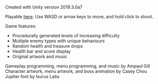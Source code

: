 Created with Unity version 2019.3.0a7

Playable [here](https://ampaulg.github.io/2dShooterBuild/). Use WASD or arrow keys to move, and hold click to shoot.

Game features:
* Procedurally generated levels of increasing difficulty
* Multiple enemy types with unique behaviours
* Random health and treasure drops
* Health bar and score display
* Original artwork and music

Gameplay programming, menu programming, and music by Ampaul Gill  
Character artwork, menu artwork, and boss animation by Casey Chou  
Jupiter font by Isurus Labs
